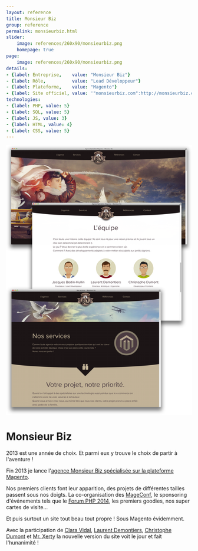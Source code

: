 ```yaml
---
layout: reference
title: Monsieur Biz
group: reference
permalink: monsieurbiz.html
slider:
    image: references/260x90/monsieurbiz.png
    homepage: true
page:
    image: references/260x90/monsieurbiz.png
details:
- {label: Entreprise,    value: "Monsieur Biz"}
- {label: Rôle,          value: "Lead Développeur"}
- {label: Plateforme,    value: "Magento"}
- {label: Site officiel, value: '"monsieurbiz.com":http://monsieurbiz.com/'}
technologies:
- {label: PHP, value: 5}
- {label: SQL, value: 5}
- {label: JS, value: 3}
- {label: HTML, value: 4}
- {label: CSS, value: 5}
---
```


![Aperçu de Monsieur Biz][main_image]

# Monsieur Biz

2013 est une année de choix. Et parmi eux y trouve le choix de partir à l'aventure !

Fin 2013 je lance l'[agence Monsieur Biz spécialisée sur la plateforme Magento][mbiz].

Nos premiers clients font leur apparition, des projets de différentes tailles passent sous nos doigts. La co-organisation des [MageConf][mageconf], le sponsoring d'événements tels que le [Forum PHP 2014][forum2014], les premiers goodies, nos super cartes de visite...

Et puis surtout un site tout beau tout propre ! Sous Magento évidemment.

Avec la participation de [Clara Vidal][clara], [Laurent Demontiers][laurent], [Christophe Dumont][hooray] et [Mr. Xerty][xerty] la nouvelle version du site voit le jour et fait l'hunanimité !

[main_image]: /images/references/monsieurbiz.png "Aperçu de Monsieur Biz"

[mbiz]: http://monsieurbiz.com/
[xerty]: http://cargocollective.com/mrxerty/filter/%2528web-design%2529/Monsieur-Biz
[mageconf]: http://mageconf.org/
[forum2014]: http://www.afup.org/pages/forumphp2014/
[clara]: http://www.claravidal.fr/
[laurent]: http://demontiers.com/
[hooray]: http://www.hooraylabs.com/
